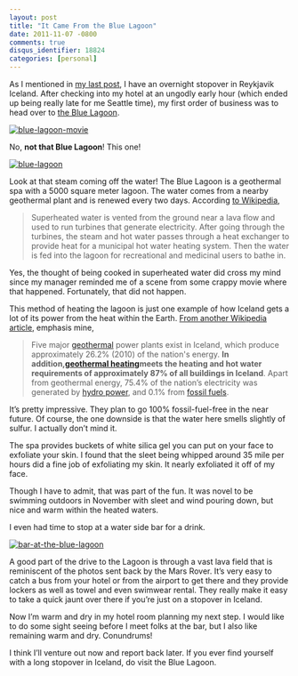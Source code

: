 ```yaml
---
layout: post
title: "It Came From the Blue Lagoon"
date: 2011-11-07 -0800
comments: true
disqus_identifier: 18824
categories: [personal]
---
```

As I mentioned in [my last
post](http://haacked.com/archive/2011/10/31/beer-in-iceland.aspx "Beer in Iceland"),
I have an overnight stopover in Reykjavik Iceland. After checking into
my hotel at an ungodly early hour (which ended up being really late for
me Seattle time), my first order of business was to head over to [the
Blue Lagoon](http://www.bluelagoon.com/ "The Blue Lagoon").

[![blue-lagoon-movie](http://haacked.com/images/haacked_com/Windows-Live-Writer/It-Came-From-the-Blue-Lagoon_7635/blue-lagoon-movie_thumb.jpg "blue-lagoon-movie")](http://haacked.com/images/haacked_com/Windows-Live-Writer/It-Came-From-the-Blue-Lagoon_7635/blue-lagoon-movie_2.jpg)

No, **not that Blue Lagoon**! This one!

[![blue-lagoon](http://haacked.com/images/haacked_com/Windows-Live-Writer/It-Came-From-the-Blue-Lagoon_7635/blue-lagoon_thumb.jpg "blue-lagoon")](http://haacked.com/images/haacked_com/Windows-Live-Writer/It-Came-From-the-Blue-Lagoon_7635/blue-lagoon_2.jpg) 

Look at that steam coming off the water! The Blue Lagoon is a geothermal
spa with a 5000 square meter lagoon. The water comes from a nearby
geothermal plant and is renewed every two days. According [to
Wikipedia](http://en.wikipedia.org/wiki/Blue_Lagoon_(geothermal_spa) "Wikipedia on the spa"),

> Superheated water is vented from the ground near a lava flow and used
> to run turbines that generate electricity. After going through the
> turbines, the steam and hot water passes through a heat exchanger to
> provide heat for a municipal hot water heating system. Then the water
> is fed into the lagoon for recreational and medicinal users to bathe
> in.

Yes, the thought of being cooked in superheated water did cross my mind
since my manager reminded me of a scene from some crappy movie where
that happened. Fortunately, that did not happen.

This method of heating the lagoon is just one example of how Iceland
gets a lot of its power from the heat within the Earth. [From another
Wikipedia
article](http://en.wikipedia.org/wiki/Geothermal_power_in_Iceland "Geothermal power in Iceland"),
emphasis mine,

> Five major [geothermal](http://en.wikipedia.org/wiki/Geothermal_power)
> power plants exist in Iceland, which produce approximately 26.2%
> (2010) of the nation's energy. **In addition,**[**geothermal
> heating**](http://en.wikipedia.org/wiki/Geothermal_heating)**meets the
> heating and hot water requirements of approximately 87% of all
> buildings in Iceland**. Apart from geothermal energy, 75.4% of the
> nation’s electricity was generated by [hydro
> power](http://en.wikipedia.org/wiki/Hydroelectricity), and 0.1% from
> [fossil fuels](http://en.wikipedia.org/wiki/Fossil_fuel).

It’s pretty impressive. They plan to go 100% fossil-fuel-free in the
near future. Of course, the one downside is that the water here smells
slightly of sulfur. I actually don’t mind it.

The spa provides buckets of white silica gel you can put on your face to
exfoliate your skin. I found that the sleet being whipped around 35 mile
per hours did a fine job of exfoliating my skin. It nearly exfoliated it
off of my face.

Though I have to admit, that was part of the fun. It was novel to be
swimming outdoors in November with sleet and wind pouring down, but nice
and warm within the heated waters.

I even had time to stop at a water side bar for a drink.

[![bar-at-the-blue-lagoon](http://haacked.com/images/haacked_com/Windows-Live-Writer/It-Came-From-the-Blue-Lagoon_7635/bar-at-the-blue-lagoon_thumb.jpg "bar-at-the-blue-lagoon")](http://haacked.com/images/haacked_com/Windows-Live-Writer/It-Came-From-the-Blue-Lagoon_7635/bar-at-the-blue-lagoon_2.jpg)

A good part of the drive to the Lagoon is through a vast lava field that
is reminiscent of the photos sent back by the Mars Rover. It’s very easy
to catch a bus from your hotel or from the airport to get there and they
provide lockers as well as towel and even swimwear rental. They really
make it easy to take a quick jaunt over there if you’re just on a
stopover in Iceland.

Now I’m warm and dry in my hotel room planning my next step. I would
like to do some sight seeing before I meet folks at the bar, but I also
like remaining warm and dry. Conundrums!

I think I’ll venture out now and report back later. If you ever find
yourself with a long stopover in Iceland, do visit the Blue Lagoon.

